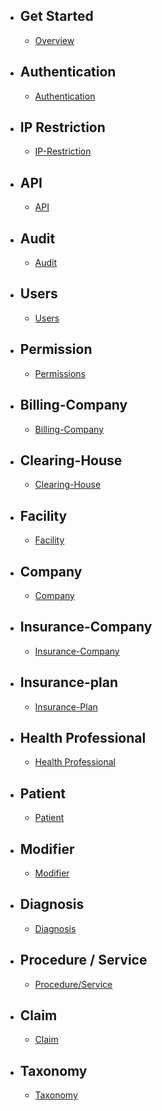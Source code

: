 - ## Get Started
    - [Overview](/{{route}}/{{version}}/overview)

- ## Authentication
    - [Authentication](/{{route}}/{{version}}/auth)

- ## IP Restriction
    - [IP-Restriction](/{{route}}/{{version}}/ip-restriction)

- ## API
    - [API](/{{route}}/{{version}}/api)
- ## Audit
    - [Audit](/{{route}}/{{version}}/audit)

- ## Users
    - [Users](/{{route}}/{{version}}/user)

- ## Permission
    - [Permissions](/{{route}}/{{version}}/permission)

- ## Billing-Company
    - [Billing-Company](/{{route}}/{{version}}/billing-company)

- ## Clearing-House
    - [Clearing-House](/{{route}}/{{version}}/clearing-house)

- ## Facility
    - [Facility](/{{route}}/{{version}}/facility)

- ## Company
    - [Company](/{{route}}/{{version}}/company)

- ## Insurance-Company
    - [Insurance-Company](/{{route}}/{{version}}/insurance-company)

- ## Insurance-plan
    - [Insurance-Plan](/{{route}}/{{version}}/insurance-plan)
    
- ## Health Professional
    - [Health Professional](/{{route}}/{{version}}/health-professional)

- ## Patient
    - [Patient](/{{route}}/{{version}}/patient)

- ## Modifier
    - [Modifier](/{{route}}/{{version}}/modifier)

- ## Diagnosis
    - [Diagnosis](/{{route}}/{{version}}/diagnosis)

- ## Procedure / Service
    - [Procedure/Service](/{{route}}/{{version}}/procedure)

- ## Claim
    - [Claim](/{{route}}/{{version}}/claim)

- ## Taxonomy
    - [Taxonomy](/{{route}}/{{version}}/taxonomy)
